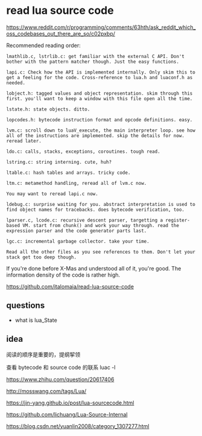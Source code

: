 # read lua source code


https://www.reddit.com/r/programming/comments/63hth/ask_reddit_which_oss_codebases_out_there_are_so/c02pxbp/

Recommended reading order:

    lmathlib.c, lstrlib.c: get familiar with the external C API. Don't bother with the pattern matcher though. Just the easy functions.

    lapi.c: Check how the API is implemented internally. Only skim this to get a feeling for the code. Cross-reference to lua.h and luaconf.h as needed.

    lobject.h: tagged values and object representation. skim through this first. you'll want to keep a window with this file open all the time.

    lstate.h: state objects. ditto.

    lopcodes.h: bytecode instruction format and opcode definitions. easy.

    lvm.c: scroll down to luaV_execute, the main interpreter loop. see how all of the instructions are implemented. skip the details for now. reread later.

    ldo.c: calls, stacks, exceptions, coroutines. tough read.

    lstring.c: string interning. cute, huh?

    ltable.c: hash tables and arrays. tricky code.

    ltm.c: metamethod handling, reread all of lvm.c now.

    You may want to reread lapi.c now.

    ldebug.c: surprise waiting for you. abstract interpretation is used to find object names for tracebacks. does bytecode verification, too.

    lparser.c, lcode.c: recursive descent parser, targetting a register-based VM. start from chunk() and work your way through. read the expression parser and the code generator parts last.

    lgc.c: incremental garbage collector. take your time.

    Read all the other files as you see references to them. Don't let your stack get too deep though.

If you're done before X-Mas and understood all of it, you're good. The information density of the code is rather high.



https://github.com/italomaia/read-lua-source-code
 


## questions

- what is lua_State




## idea


阅读的顺序是重要的，提纲挈领


查看 bytecode 和 source code 的联系
luac -l



https://www.zhihu.com/question/20617406

http://mosswang.com/tags/Lua/

https://jin-yang.github.io/post/lua-sourcecode.html

https://github.com/lichuang/Lua-Source-Internal

https://blog.csdn.net/yuanlin2008/category_1307277.html
